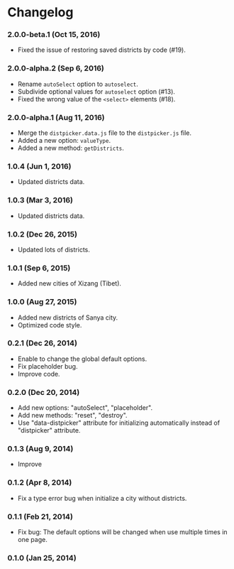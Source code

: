 # Changelog


### 2.0.0-beta.1 (Oct 15, 2016)

- Fixed the issue of restoring saved districts by code (#19).


### 2.0.0-alpha.2 (Sep 6, 2016)

- Rename `autoSelect` option to `autoselect`.
- Subdivide optional values for `autoselect` option (#13).
- Fixed the wrong value of the `<select>` elements (#18).


### 2.0.0-alpha.1 (Aug 11, 2016)

- Merge the `distpicker.data.js` file to the `distpicker.js` file.
- Added a new option: `valueType`.
- Added a new method: `getDistricts`.


### 1.0.4 (Jun 1, 2016)

- Updated districts data.


### 1.0.3 (Mar 3, 2016)

- Updated districts data.


### 1.0.2 (Dec 26, 2015)

- Updated lots of districts.


### 1.0.1 (Sep 6, 2015)

- Added new cities of Xizang (Tibet).


### 1.0.0 (Aug 27, 2015)

- Added new districts of Sanya city.
- Optimized code style.


### 0.2.1 (Dec 26, 2014)

- Enable to change the global default options.
- Fix placeholder bug.
- Improve code.


### 0.2.0 (Dec 20, 2014)

- Add new options: "autoSelect", "placeholder".
- Add new methods: "reset", "destroy".
- Use "data-distpicker" attribute for initializing automatically instead of "distpicker" attribute.


### 0.1.3 (Aug 9, 2014)

- Improve


### 0.1.2 (Apr 8, 2014)

- Fix a type error bug when initialize a city without districts.


### 0.1.1 (Feb 21, 2014)

- Fix bug: The default options will be changed when use multiple times in one page.


### 0.1.0 (Jan 25, 2014)
